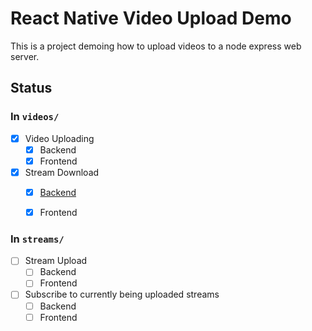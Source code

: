 # React Native Video Upload Demo

This is a project demoing how to upload videos to a node express web server.

## Status

### In `videos/`

- [x] Video Uploading
  - [x] Backend
  - [x] Frontend
- [x] Stream Download
  - [x] [Backend](https://medium.com/@daspinola/video-stream-with-node-js-and-html5-320b3191a6b6)
  - [x] Frontend


### In `streams/`

- [ ] Stream Upload
  - [ ] Backend
  - [ ] Frontend
- [ ] Subscribe to currently being uploaded streams
  - [ ] Backend
  - [ ] Frontend
